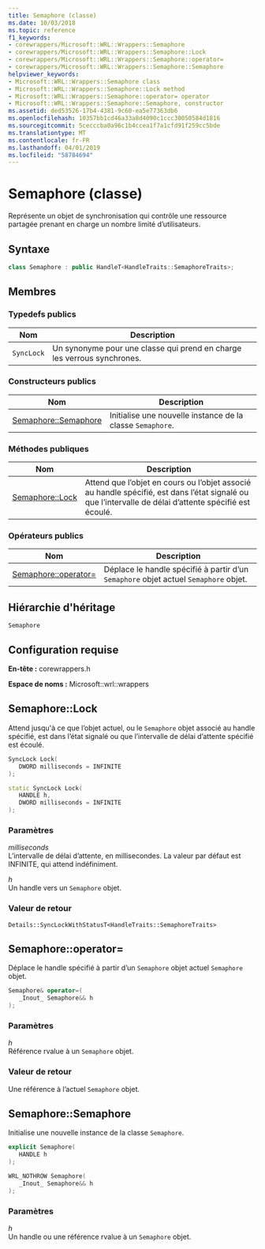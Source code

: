 ```yaml
---
title: Semaphore (classe)
ms.date: 10/03/2018
ms.topic: reference
f1_keywords:
- corewrappers/Microsoft::WRL::Wrappers::Semaphore
- corewrappers/Microsoft::WRL::Wrappers::Semaphore::Lock
- corewrappers/Microsoft::WRL::Wrappers::Semaphore::operator=
- corewrappers/Microsoft::WRL::Wrappers::Semaphore::Semaphore
helpviewer_keywords:
- Microsoft::WRL::Wrappers::Semaphore class
- Microsoft::WRL::Wrappers::Semaphore::Lock method
- Microsoft::WRL::Wrappers::Semaphore::operator= operator
- Microsoft::WRL::Wrappers::Semaphore::Semaphore, constructor
ms.assetid: ded53526-17b4-4381-9c60-ea5e77363db6
ms.openlocfilehash: 10357bb1cd46a33a8d4090c1ccc30050584d1816
ms.sourcegitcommit: 5cecccba0a96c1b4ccea1f7a1cfd91f259cc5bde
ms.translationtype: MT
ms.contentlocale: fr-FR
ms.lasthandoff: 04/01/2019
ms.locfileid: "58784694"
---
```

# <a name="semaphore-class"></a>Semaphore (classe)

Représente un objet de synchronisation qui contrôle une ressource partagée prenant en charge un nombre limité d’utilisateurs.

## <a name="syntax"></a>Syntaxe

```cpp
class Semaphore : public HandleT<HandleTraits::SemaphoreTraits>;
```

## <a name="members"></a>Membres

### <a name="public-typedefs"></a>Typedefs publics

Nom       | Description
---------- | ------------------------------------------------------
`SyncLock` | Un synonyme pour une classe qui prend en charge les verrous synchrones.

### <a name="public-constructors"></a>Constructeurs publics

Nom                               | Description
---------------------------------- | ----------------------------------------------------
[Semaphore::Semaphore](#semaphore) | Initialise une nouvelle instance de la classe `Semaphore`.

### <a name="public-methods"></a>M&#233;thodes publiques

Nom                     | Description
------------------------ | ------------------------------------------------------------------------------------------------------------------------------------------------------------
[Semaphore::Lock](#lock) | Attend que l’objet en cours ou l’objet associé au handle spécifié, est dans l’état signalé ou que l’intervalle de délai d’attente spécifié est écoulé.

### <a name="public-operators"></a>Op&#233;rateurs publics

Nom                                     | Description
---------------------------------------- | ---------------------------------------------------------------------------------------
[Semaphore::operator=](#operator-assign) | Déplace le handle spécifié à partir d’un `Semaphore` objet actuel `Semaphore` objet.

## <a name="inheritance-hierarchy"></a>Hiérarchie d'héritage

`Semaphore`

## <a name="requirements"></a>Configuration requise

**En-tête :** corewrappers.h

**Espace de noms :** Microsoft::wrl::wrappers

## <a name="lock"></a>Semaphore::Lock

Attend jusqu'à ce que l’objet actuel, ou le `Semaphore` objet associé au handle spécifié, est dans l’état signalé ou que l’intervalle de délai d’attente spécifié est écoulé.

```cpp
SyncLock Lock(
   DWORD milliseconds = INFINITE
);

static SyncLock Lock(
   HANDLE h,
   DWORD milliseconds = INFINITE
);
```

### <a name="parameters"></a>Paramètres

*milliseconds*<br/>
L’intervalle de délai d’attente, en millisecondes. La valeur par défaut est INFINITE, qui attend indéfiniment.

*h*<br/>
Un handle vers un `Semaphore` objet.

### <a name="return-value"></a>Valeur de retour

`Details::SyncLockWithStatusT<HandleTraits::SemaphoreTraits>`

## <a name="operator-assign"></a>Semaphore::operator=

Déplace le handle spécifié à partir d’un `Semaphore` objet actuel `Semaphore` objet.

```cpp
Semaphore& operator=(
   _Inout_ Semaphore&& h
);
```

### <a name="parameters"></a>Paramètres

*h*<br/>
Référence rvalue à un `Semaphore` objet.

### <a name="return-value"></a>Valeur de retour

Une référence à l’actuel `Semaphore` objet.

## <a name="semaphore"></a>Semaphore::Semaphore

Initialise une nouvelle instance de la classe `Semaphore`.

```cpp
explicit Semaphore(
   HANDLE h
);

WRL_NOTHROW Semaphore(
   _Inout_ Semaphore&& h
);
```

### <a name="parameters"></a>Paramètres

*h*<br/>
Un handle ou une référence rvalue à un `Semaphore` objet.

